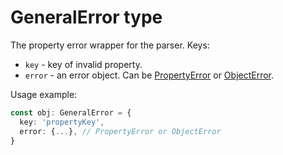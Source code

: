 # GeneralError type

The property error wrapper for the parser. Keys:

- `key` - key of invalid property.
- `error` - an error object. Can be [PropertyError](./property-error.md) or [ObjectError](./object-error.md).

Usage example:

```typescript
const obj: GeneralError = {
  key: 'propertyKey',
  error: {...}, // PropertyError or ObjectError
}
```

